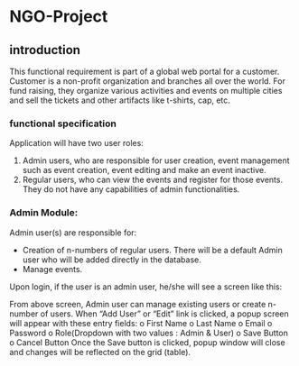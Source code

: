 # NGO-Project
## introduction
This functional requirement is part of a global web portal for a customer. Customer is a non-profit organization and branches all over the world. For fund raising, they organize various activities and events on multiple cities and sell the tickets and other artifacts like t-shirts, cap, etc. 

### functional specification

Application will have two user roles:
1. Admin users, who are responsible for user creation, event management such as event creation, event editing and make an event inactive.
2. Regular users, who can view the events and register for those events. They do not have any capabilities of admin functionalities.

### Admin Module:
Admin user(s) are responsible for:
- Creation of n-numbers of regular users. There will be a default Admin user who will be added directly in the database.
- Manage events.

Upon login, if the user is an admin user, he/she will see a screen like this:

From above screen, Admin user can manage existing users or create n-number of users. When “Add User” or “Edit” link is clicked, a popup screen will appear with these entry fields:
o First Name
o Last Name
o Email
o Password
o Role(Dropdown with two values : Admin & User)
o Save Button
o Cancel Button
Once the Save button is clicked, popup window will close and changes will be reflected on the grid (table).
